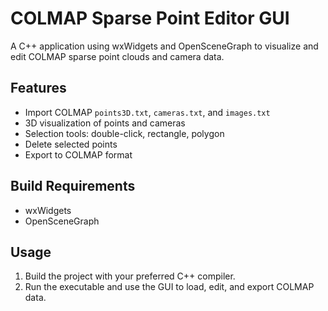 # COLMAP Sparse Point Editor GUI

A C++ application using wxWidgets and OpenSceneGraph to visualize and edit COLMAP sparse point clouds and camera data.

## Features
- Import COLMAP `points3D.txt`, `cameras.txt`, and `images.txt`
- 3D visualization of points and cameras
- Selection tools: double-click, rectangle, polygon
- Delete selected points
- Export to COLMAP format

## Build Requirements
- wxWidgets
- OpenSceneGraph

## Usage
1. Build the project with your preferred C++ compiler.
2. Run the executable and use the GUI to load, edit, and export COLMAP data.
